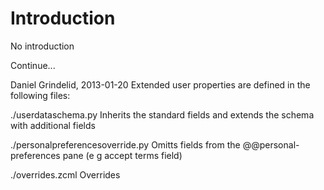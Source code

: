 Introduction
============

No introduction

Continue...

Daniel Grindelid, 2013-01-20
Extended user properties are defined in the following files:

./userdataschema.py
  Inherits the standard fields and extends the schema with additional fields

./personalpreferencesoverride.py
  Omitts fields from the @@personal-preferences pane (e g accept terms field)

./overrides.zcml
  Overrides 
